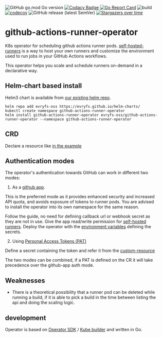![GitHub go.mod Go version](https://img.shields.io/github/go-mod/go-version/evryfs/github-actions-runner-operator)
[![Codacy Badge](https://api.codacy.com/project/badge/Grade/f31ef6cd50994eebb882389ec2ec37f1)](https://app.codacy.com/gh/evryfs/github-actions-runner-operator?utm_source=github.com&utm_medium=referral&utm_content=evryfs/github-actions-runner-operator&utm_campaign=Badge_Grade_Dashboard)
[![Go Report Card](https://goreportcard.com/badge/github.com/evryfs/github-actions-runner-operator)](https://goreportcard.com/report/github.com/evryfs/github-actions-runner-operator)
![build](https://github.com/evryfs/github-actions-runner-operator/workflows/build/badge.svg?branch=master)
[![codecov](https://codecov.io/gh/evryfs/github-actions-runner-operator/branch/master/graph/badge.svg)](https://codecov.io/gh/evryfs/github-actions-runner-operator)
![GitHub release (latest SemVer)](https://img.shields.io/github/v/release/evryfs/github-actions-runner-operator?sort=semver)
[![Stargazers over time](https://starchart.cc/evryfs/github-actions-runner-operator.svg)](https://starchart.cc/evryfs/github-actions-runner-operator)


# github-actions-runner-operator

K8s operator for scheduling github actions runner pods.
[self-hosted-runners](https://help.github.com/en/actions/hosting-your-own-runners/about-self-hosted-runners)
is a way to host your own runners and customize the environment used to run jobs in your GitHub Actions workflows.

This operator helps you scale and schedule runners on-demand in a declarative way.

## Helm-chart based install

Helm3 chart is available from [our existing helm repo](https://github.com/evryfs/helm-charts).

```shell script
helm repo add evryfs-oss https://evryfs.github.io/helm-charts/
kubectl create namespace github-actions-runner-operator
helm install github-actions-runner-operator evryfs-oss/github-actions-runner-operator --namespace github-actions-runner-operator
```

## CRD

Declare a resource like [in the example](config/samples/garo_v1alpha1_githubactionrunner.yaml)

## Authentication modes

The operator's authentication towards GitHub can work in different two modes:

1.  As a [github app](https://docs.github.com/en/free-pro-team@latest/developers/apps/creating-a-github-app).

This is the preferred mode as it provides enhanced security and increased API quota, and avoids exposure of tokens to runner pods. 
You are advised to install the operator into its own namespace for the same reason.

Follow the guide, no need for defining callback url or webhook secret as they are not in use.
Give the app read/write permission for [self-hosted runners](https://docs.github.com/en/free-pro-team@latest/rest/reference/permissions-required-for-github-apps#permission-on-self-hosted-runners).
Deploy the operator with the [environment variables](https://github.com/palantir/go-githubapp/blob/develop/githubapp/config.go#L47) defining the secrets.


2.  Using [Personal Access Tokens (PAT)](https://docs.github.com/en/free-pro-team@latest/github/authenticating-to-github/creating-a-personal-access-token)

Define a secret containing the token and refer it from the [custom-resource](config/crd/bases/garo.tietoevry.com_githubactionrunners.yaml#L6311)


The two modes can be combined, if a PAT is defined on the CR it will take precedence over the github-app auth mode.

## Weaknesses

  * There is a theoretical possibility that a runner pod can be deleted while running a build,
    if it is able to pick a build in the time between listing the api and doing the scaling logic.

## development

Operator is based on [Operator SDK](https://github.com/operator-framework/operator-sdk) / [Kube builder](https://github.com/kubernetes-sigs/kubebuilder) and written in Go.
